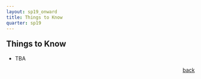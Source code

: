 ```yaml
---
layout: sp19_onward
title: Things to Know
quarter: sp19
---
```


<h2 style="margin-top: 1em">Things to Know</h2>

<ul class="bq">
  <li>TBA</li>
</ul>

<p style="text-align: right"><a href="{{ site.url }}/">back</a></p>
